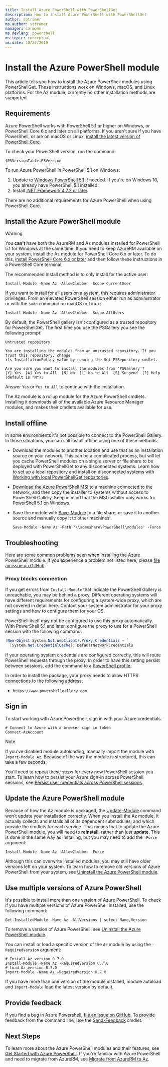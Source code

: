 ```yaml
---
title: Install Azure PowerShell with PowerShellGet
description: How to install Azure PowerShell with PowerShellGet
author: sptramer
ms.author: sttramer
manager: carmonm
ms.devlang: powershell
ms.topic: conceptual
ms.date: 10/22/2019 
---
```


# Install the Azure PowerShell module

This article tells you how to install the Azure PowerShell modules using PowerShellGet. These instructions
work on Windows, macOS, and Linux platforms. For the Az module, currently no other installation methods
are supported.

## Requirements

Azure PowerShell works with PowerShell 5.1 or higher on Windows, or PowerShell Core 6.x and later on
all platforms. If you aren't sure if you have PowerShell, or are on macOS or Linux,
[install the latest version of PowerShell Core](/powershell/scripting/install/installing-powershell#powershell-core).

To check your PowerShell version, run the command:

```powershell-interactive
$PSVersionTable.PSVersion
```

To run Azure PowerShell in PowerShell 5.1 on Windows:

1. Update to [Windows PowerShell 5.1](/powershell/scripting/install/installing-windows-powershell#upgrading-existing-windows-powershell) if needed. If you're on Windows 10, you already
  have PowerShell 5.1 installed.
2. Install [.NET Framework 4.7.2 or later](/dotnet/framework/install).

There are no additional requirements for Azure PowerShell when using PowerShell Core.

## Install the Azure PowerShell module

> [!WARNING]
> You __can't__ have both the AzureRM and Az modules installed for PowerShell 5.1 for Windows at the same time. If you need to keep AzureRM available
> on your system, install the Az module for PowerShell Core 6.x or later. To do this,
> [install PowerShell Core 6.x or later](https://docs.microsoft.com/powershell/scripting/install/installing-powershell-core-on-windows) 
> and then follow these instructions in a PowerShell Core terminal.

The recommended install method is to only install for the active user:

```powershell-interactive
Install-Module -Name Az -AllowClobber -Scope CurrentUser
```

If you want to install for all users on a system, this requires administrator privileges. From an elevated PowerShell session either
run as administrator or with the `sudo` command on macOS or Linux:

```powershell-interactive
Install-Module -Name Az -AllowClobber -Scope AllUsers
```

By default, the PowerShell gallery isn't configured as a trusted repository for PowerShellGet. The
first time you use the PSGallery you see the following prompt:

```output
Untrusted repository

You are installing the modules from an untrusted repository. If you trust this repository, change
its InstallationPolicy value by running the Set-PSRepository cmdlet.

Are you sure you want to install the modules from 'PSGallery'?
[Y] Yes  [A] Yes to All  [N] No  [L] No to All  [S] Suspend  [?] Help (default is "N"):
```

Answer `Yes` or `Yes to All` to continue with the installation.

The Az module is a rollup module for the Azure PowerShell cmdlets. Installing it downloads all of
the available Azure Resource Manager modules, and makes their cmdlets available for use.

## Install offline

In some environments it's not possible to connect to the PowerShell Gallery. In those situations, you can still install offline using one of these methods:

* Download the modules to another location and use that as an installation source on your network. This
  can be a complicated process, but will let you cache PowerShell modules on a single server or file share
  to be deployed with PowerShellGet to any disconnected systems. Learn how to set up a local repository and
  install on disconnected systems with [Working with local PowerShellGet repositories](/powershell/scripting/gallery/how-to/working-with-local-psrepositories).
* [Download the Azure PowerShell MSI](install-az-ps-msi.md) to a machine connected to the network, and
  then copy the installer to systems without access to PowerShell Gallery. Keep in mind that the MSI
  installer only works for PowerShell 5.1 on Windows.
* Save the module with [Save-Module](/powershell/module/PowershellGet/Save-Module) to a file share, or
  save it to another source and manually copy it to other machines:
  
  ```powershell-interactive
  Save-Module -Name Az -Path '\\someshare\PowerShell\modules' -Force
  ```

## Troubleshooting

Here are some common problems seen when installing the Azure PowerShell module. If you experience a problem not listed here,
please [file an issue on GitHub](https://github.com/azure/azure-powershell/issues).

### Proxy blocks connection

If you get errors from `Install-Module` that indicate the PowerShell Gallery is unreachable, you may be behind
a proxy. Different operating systems will have different requirements for configuring a system-wide proxy, which
are not covered in detail here. Contact your system administrator for your proxy settings and how to configure
them for your OS.

PowerShell itself may not be configured to use this proxy automatically. With PowerShell 5.1 and later, configure
the proxy to use for a PowerShell session with the following command:

```powershell
(New-Object System.Net.WebClient).Proxy.Credentials = `
  [System.Net.CredentialCache]::DefaultNetworkCredentials
```

If your operating system credentials are configured correctly, this will route PowerShell requests through the proxy.
In order to have this setting persist between sessions, add the command to a
[PowerShell profile](/powershell/module/microsoft.powershell.core/about/about_profiles).

In order to install the package, your proxy needs to allow HTTPS connections to the following address:

* `https://www.powershellgallery.com`

## Sign in

To start working with Azure PowerShell, sign in with your Azure credentials.

```powershell-interactive
# Connect to Azure with a browser sign in token
Connect-AzAccount
```

> [!NOTE]
>
> If you've disabled module autoloading, manually import the module with `Import-Module Az`. Because of
> the way the module is structured, this can take a few seconds.

You'll need to repeat these steps for every new PowerShell session you start. To learn how to persist your
Azure sign-in across PowerShell sessions, see [Persist user credentials across PowerShell sessions](context-persistence.md).

## Update the Azure PowerShell module

Because of how the Az module is packaged, the [Update-Module](/powershell/module/powershellget/update-module)
command won't update your installation correctly. When you install the Az module, it actually collects
and installs all of its dependent submodules, and which provide the cmdlets for each service.
That means that to update the Azure PowerShell module, you will need to __reinstall__, rather than
just __update__. This is done in the same way as installing, but you may need to add the `-Force` argument:

```powershell
Install-Module -Name Az -AllowClobber -Force
```

Although this can overwrite installed modules, you may still have older versions left on your system.
To learn how to remove old versions of Azure PowerShell from your system, see [Uninstall the Azure PowerShell module](uninstall-az-ps.md).

## Use multiple versions of Azure PowerShell

It's possible to install more than one version of Azure PowerShell. To check if you have multiple versions of Azure PowerShell installed, use the following
command:

```powershell-interactive
Get-InstalledModule -Name Az -AllVersions | select Name,Version
```

To remove a version of Azure PowerShell, see [Uninstall the Azure PowerShell module](uninstall-az-ps.md).

You can install or load a specific version of the `Az` module by using the `-RequiredVersion` argument:

```powershell-interactive
# Install Az version 0.7.0
Install-Module -Name Az -RequiredVersion 0.7.0 
# Load Az version 0.7.0
Import-Module -Name Az -RequiredVersion 0.7.0
```

If you have more than one version of the module installed, module autoload and `Import-Module` load the
latest version by default.

## Provide feedback

If you find a bug in Azure Powershell, [file an issue on GitHub](https://github.com/Azure/azure-powershell/issues).
To provide feedback from the command line, use the [Send-Feedback](/powershell/module/az.accounts/send-feedback) cmdlet.

## Next Steps

To learn more about the Azure PowerShell modules and their features, see [Get Started with Azure PowerShell](get-started-azureps.md).
If you're familiar with Azure PowerShell and need to migrate from AzureRM, see [Migrate from AzureRM to Az](migrate-from-azurerm-to-az.md).
